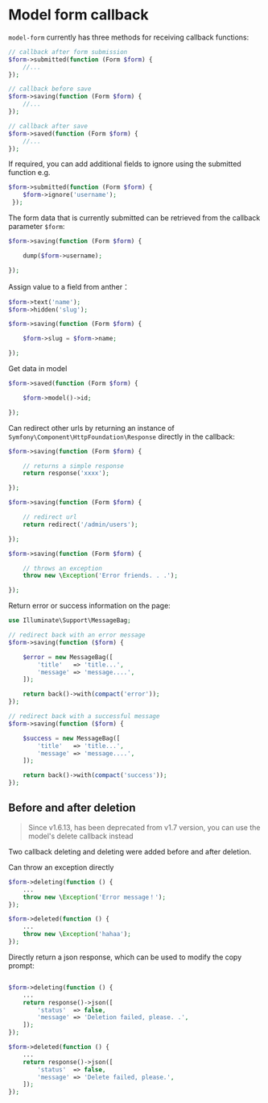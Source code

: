 # Model form callback

`model-form` currently has three methods for receiving callback functions:

```php
// callback after form submission
$form->submitted(function (Form $form) {
    //...
});

// callback before save
$form->saving(function (Form $form) {
    //...
});

// callback after save
$form->saved(function (Form $form) {
    //...
});

```

If required, you can add additional fields to ignore using the submitted function e.g.

```php
$form->submitted(function (Form $form) {
    $form->ignore('username');
 });
```

The form data that is currently submitted can be retrieved from the callback parameter `$form`:

```php
$form->saving(function (Form $form) {

    dump($form->username);

});

```

Assign value to a field from anther：

```php
$form->text('name');
$form->hidden('slug');

$form->saving(function (Form $form) {

    $form->slug = $form->name;

});

```

Get data in model

```php
$form->saved(function (Form $form) {

    $form->model()->id;

});
```

Can redirect other urls by returning an instance of `Symfony\Component\HttpFoundation\Response` directly in the callback:

```php
$form->saving(function (Form $form) {

    // returns a simple response
    return response('xxxx');

});

$form->saving(function (Form $form) {

    // redirect url
    return redirect('/admin/users');

});

$form->saving(function (Form $form) {

    // throws an exception
    throw new \Exception('Error friends. . .');

});

```

Return error or success information on the page:

```php
use Illuminate\Support\MessageBag;

// redirect back with an error message
$form->saving(function ($form) {

    $error = new MessageBag([
        'title'   => 'title...',
        'message' => 'message....',
    ]);

    return back()->with(compact('error'));
});

// redirect back with a successful message
$form->saving(function ($form) {

    $success = new MessageBag([
        'title'   => 'title...',
        'message' => 'message....',
    ]);

    return back()->with(compact('success'));
});

```

## Before and after deletion

> Since v1.6.13, has been deprecated from v1.7 version, you can use the model's delete callback instead

Two callback deleting and deleting were added before and after deletion.

Can throw an exception directly

```php
$form->deleting(function () {
    ...
    throw new \Exception('Error message！');
});

$form->deleted(function () {
    ...
    throw new \Exception('hahaa');
});
```

Directly return a json response, which can be used to modify the copy prompt:

```php

$form->deleting(function () {
    ...
    return response()->json([
        'status'  => false,
        'message' => 'Deletion failed, please. .',
    ]);
});

$form->deleted(function () {
    ...
    return response()->json([
        'status'  => false,
        'message' => 'Delete failed, please.',
    ]);
});
```
